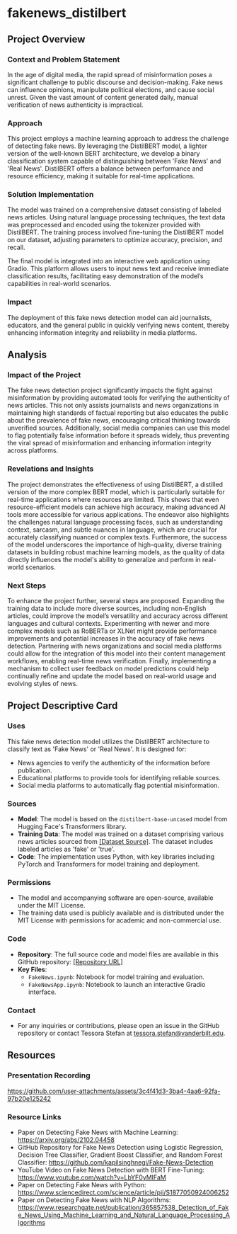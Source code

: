# fakenews_distilbert

## Project Overview

### Context and Problem Statement
In the age of digital media, the rapid spread of misinformation poses a significant challenge to public discourse and decision-making. Fake news can influence opinions, manipulate political elections, and cause social unrest. Given the vast amount of content generated daily, manual verification of news authenticity is impractical.

### Approach
This project employs a machine learning approach to address the challenge of detecting fake news. By leveraging the DistilBERT model, a lighter version of the well-known BERT architecture, we develop a binary classification system capable of distinguishing between 'Fake News' and 'Real News'. DistilBERT offers a balance between performance and resource efficiency, making it suitable for real-time applications.


### Solution Implementation
The model was trained on a comprehensive dataset consisting of labeled news articles. Using natural language processing techniques, the text data was preprocessed and encoded using the tokenizer provided with DistilBERT. The training process involved fine-tuning the DistilBERT model on our dataset, adjusting parameters to optimize accuracy, precision, and recall.

The final model is integrated into an interactive web application using Gradio. This platform allows users to input news text and receive immediate classification results, facilitating easy demonstration of the model’s capabilities in real-world scenarios.

### Impact
The deployment of this fake news detection model can aid journalists, educators, and the general public in quickly verifying news content, thereby enhancing information integrity and reliability in media platforms.

## Analysis

### Impact of the Project
The fake news detection project significantly impacts the fight against misinformation by providing automated tools for verifying the authenticity of news articles. This not only assists journalists and news organizations in maintaining high standards of factual reporting but also educates the public about the prevalence of fake news, encouraging critical thinking towards unverified sources. Additionally, social media companies can use this model to flag potentially false information before it spreads widely, thus preventing the viral spread of misinformation and enhancing information integrity across platforms.

### Revelations and Insights
The project demonstrates the effectiveness of using DistilBERT, a distilled version of the more complex BERT model, which is particularly suitable for real-time applications where resources are limited. This shows that even resource-efficient models can achieve high accuracy, making advanced AI tools more accessible for various applications. The endeavor also highlights the challenges natural language processing faces, such as understanding context, sarcasm, and subtle nuances in language, which are crucial for accurately classifying nuanced or complex texts. Furthermore, the success of the model underscores the importance of high-quality, diverse training datasets in building robust machine learning models, as the quality of data directly influences the model's ability to generalize and perform in real-world scenarios.

### Next Steps
To enhance the project further, several steps are proposed. Expanding the training data to include more diverse sources, including non-English articles, could improve the model’s versatility and accuracy across different languages and cultural contexts. Experimenting with newer and more complex models such as RoBERTa or XLNet might provide performance improvements and potential increases in the accuracy of fake news detection. Partnering with news organizations and social media platforms could allow for the integration of this model into their content management workflows, enabling real-time news verification. Finally, implementing a mechanism to collect user feedback on model predictions could help continually refine and update the model based on real-world usage and evolving styles of news.

## Project Descriptive Card

### Uses
This fake news detection model utilizes the DistilBERT architecture to classify text as 'Fake News' or 'Real News'. It is designed for:
- News agencies to verify the authenticity of the information before publication.
- Educational platforms to provide tools for identifying reliable sources.
- Social media platforms to automatically flag potential misinformation.

### Sources
- **Model**: The model is based on the `distilbert-base-uncased` model from Hugging Face's Transformers library.
- **Training Data**: The model was trained on a dataset comprising various news articles sourced from [[Dataset Source]](https://www.kaggle.com/code/therealsampat/fake-news-detection). The dataset includes labeled articles as 'fake' or 'true'.
- **Code**: The implementation uses Python, with key libraries including PyTorch and Transformers for model training and deployment.

### Permissions
- The model and accompanying software are open-source, available under the MIT License.
- The training data used is publicly available and is distributed under the MIT License with permissions for academic and non-commercial use.

### Code
- **Repository**: The full source code and model files are available in this GitHub repository: [[Repository URL]](https://github.com/tessorastefan/fakenews_distilbert)
- **Key Files**:
  - `FakeNews.ipynb`: Notebook for model training and evaluation.
  - `FakeNewsApp.ipynb`: Notebook to launch an interactive Gradio interface.

### Contact
- For any inquiries or contributions, please open an issue in the GitHub repository or contact Tessora Stefan at tessora.stefan@vanderbilt.edu.

## Resources

### Presentation Recording
https://github.com/user-attachments/assets/3c4f41d3-3ba4-4aa6-92fa-97b20e125242

### Resource Links
- Paper on Detecting Fake News with Machine Learning: https://arxiv.org/abs/2102.04458
- GitHub Repository for Fake News Detection using Logistic Regression, Decision Tree Classifier, Gradient Boost Classifier, and Random Forest Classifier: https://github.com/kapilsinghnegi/Fake-News-Detection
- YouTube Video on Fake News Detection with BERT Fine-Tuning: https://www.youtube.com/watch?v=LbYF0yMIFaM
- Paper on Detecting Fake News with Python: https://www.sciencedirect.com/science/article/pii/S1877050924006252
- Paper on Detecting Fake News with NLP Algorithms: https://www.researchgate.net/publication/365857538_Detection_of_Fake_News_Using_Machine_Learning_and_Natural_Language_Processing_Algorithms


